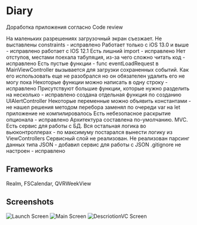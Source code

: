 # Diary
Доработка приложения согласно Code review

На маленьких разрешениях загрузочный экран съезжает. Не выставлены constraints - исправлено
Работает только с iOS 13.0 и выше - исправлено работает с IOS 12.1
Есть лишний import - исправлено
Нет отступов, местами поехала табуляция, из-за чего сложно читать код - исправлено
Есть пустые функции - func eventLoadRequest в MainViewController вызывается для загрузки сохраненных событий. Как его использовать еще не разобрался но он обязателен удалить его не могу пока
Некоторые функции можно написать в одну строку - исправлено
Присутствуют большие функции, которые нужно разделить на несколько - исправлено создана отдельная функция по созданию UIAlertController
Некоторые переменные можно объявить константами - не нашел решения методом перебора заменял по очереди var на let приложение не компилировалось
Есть небезопасное раскрытие опционала - исправлено
 Архитектура составлена по-умолчанию. MVC. Есть сервис для работы с БД. Вся остальная логика во вьюконтроллерах - по максимуму постарался вынести логику из ViewControllers
 Сервисный слой не реализован. Не реализован парсинг данных типа JSON - добавил сервис для работы с JSON
.gitignore не настроен - исправлено

## Frameworks
Realm, FSCalendar, QVRWeekView

## Screenshots

![Launch Screen](https://github.com/Alexander-Sobolev/Diary/blob/main/Diary/Screenshots/Scrieenshot01.png?raw=true)
![Main Screen](https://github.com/Alexander-Sobolev/Diary/blob/main/Diary/Screenshots/Screenshot02.png?raw=true)
![DescriotionVC Screen](https://github.com/Alexander-Sobolev/Diary/blob/main/Diary/Screenshots/Screenshot03.png?raw=true)
